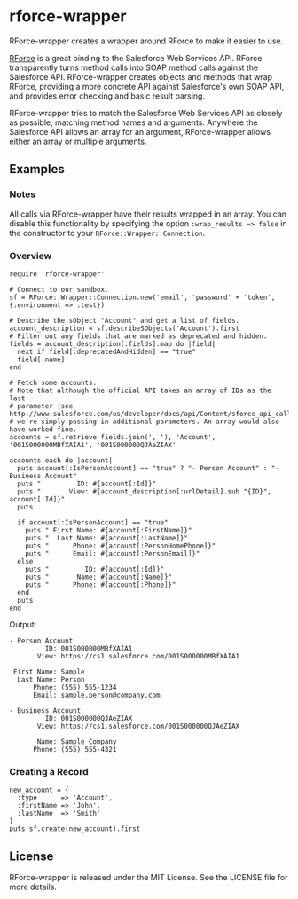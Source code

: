 rforce-wrapper
==============

RForce-wrapper creates a wrapper around RForce to make it easier to use.

[RForce](https://github.com/undees/rforce) is a great binding to the
Salesforce Web Services API. RForce transparently turns method calls into
SOAP method calls against the Salesforce API. RForce-wrapper creates objects
and methods that wrap RForce, providing a more concrete API against
Salesforce's own SOAP API, and provides error checking and basic result
parsing.

RForce-wrapper tries to match the Salesforce Web Services API as closely
as possible, matching method names and arguments. Anywhere the Salesforce API
allows an array for an argument, RForce-wrapper allows either an array or
multiple arguments.

Examples
--------

### Notes

All calls via RForce-wrapper have their results wrapped in an array. You can
disable this functionality by specifying the option `:wrap_results => false`
in the constructor to your `RForce::Wrapper::Connection`.

### Overview

    require 'rforce-wrapper'
    
    # Connect to our sandbox.
    sf = RForce::Wrapper::Connection.new('email', 'password' + 'token', {:environment => :test})
    
    # Describe the sObject "Account" and get a list of fields.
    account_description = sf.describeSObjects('Account').first
    # Filter out any fields that are marked as deprecated and hidden.
    fields = account_description[:fields].map do |field|
      next if field[:deprecatedAndHidden] == "true"
      field[:name]
    end
    
    # Fetch some accounts.
    # Note that although the official API takes an array of IDs as the last
    # parameter (see http://www.salesforce.com/us/developer/docs/api/Content/sforce_api_calls_retrieve.htm),
    # we're simply passing in additional parameters. An array would also have worked fine.
    accounts = sf.retrieve fields.join(', '), 'Account', '001S000000MBfXAIA1', '001S000000QJAeZIAX'
    
    accounts.each do |account|
      puts account[:IsPersonAccount] == "true" ? "- Person Account" : "- Business Account"
      puts "         ID: #{account[:Id]}"
      puts "       View: #{account_description[:urlDetail].sub "{ID}", account[:Id]}"
      puts
    
      if account[:IsPersonAccount] == "true"
        puts " First Name: #{account[:FirstName]}"
        puts "  Last Name: #{account[:LastName]}"
        puts "      Phone: #{account[:PersonHomePhone]}"
        puts "      Email: #{account[:PersonEmail]}"
      else
        puts "         ID: #{account[:Id]}"
        puts "       Name: #{account[:Name]}"
        puts "      Phone: #{account[:Phone]}"
      end
      puts
    end

Output:

    - Person Account
             ID: 001S000000MBfXAIA1
           View: https://cs1.salesforce.com/001S000000MBfXAIA1
    
     First Name: Sample
      Last Name: Person
          Phone: (555) 555-1234
          Email: sample.person@company.com
    
    - Business Account
             ID: 001S000000QJAeZIAX
           View: https://cs1.salesforce.com/001S000000QJAeZIAX
    
           Name: Sample Company
          Phone: (555) 555-4321

### Creating a Record

    new_account = {
      :type      => 'Account',
      :firstName => 'John',
      :lastName  => 'Smith'
    }
    puts sf.create(new_account).first

License
-------

RForce-wrapper is released under the MIT License. See the LICENSE file for
more details.
